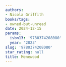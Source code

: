 ```yaml
---
authors:
- Nicola Griffith
books/tags:
- owned-but-unread
date: 2024-12-15
params:
  isbn13: '9780374208080'
  year: '2023'
slug: '9780374208080'
star_rating: null
title: Menewood
---
```



<!--more-->